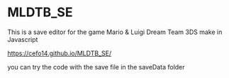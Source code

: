 # MLDTB_SE
This is a save editor for the game Mario &amp; Luigi Dream Team 3DS make in Javascript

https://cefo14.github.io/MLDTB_SE/

you can try the code with the save file in the saveData folder
